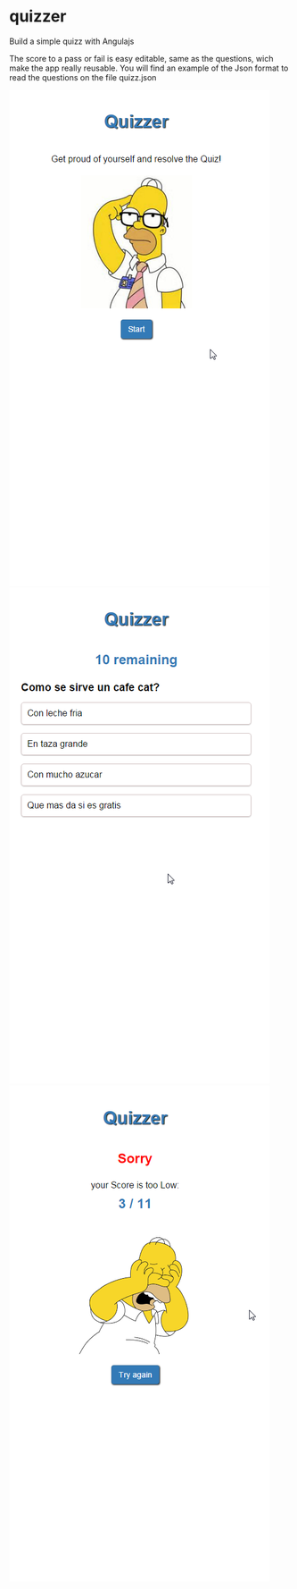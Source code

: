 # quizzer
Build a simple quizz with Angulajs

The score to a pass or fail is easy editable, same as the questions, wich make the app really reusable.
You will find an example of the Json format to read the questions on the file quizz.json

![Welcome Page](screenshots/welcome.png "Welcome")![Question Page](screenshots/question.png "Question Example")![Result Page](screenshots/end.png "Result Fail")


